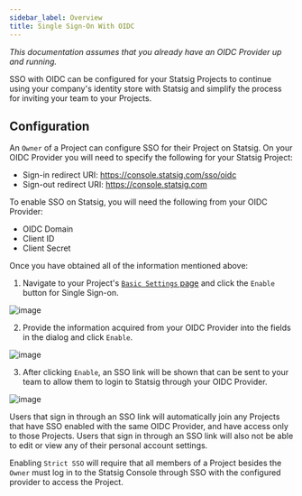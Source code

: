 ```yaml
---
sidebar_label: Overview
title: Single Sign-On With OIDC
---
```


*This documentation assumes that you already have an OIDC Provider up and running.*

SSO with OIDC can be configured for your Statsig Projects to continue using your company's identity store with Statsig and simplify the process for inviting your team to your Projects.

## Configuration

An `Owner` of a Project can configure SSO for their Project on Statsig. On your OIDC Provider you will need to specify the following for your Statsig Project:

- Sign-in redirect URI: https://console.statsig.com/sso/oidc
- Sign-out redirect URI: https://console.statsig.com

To enable SSO on Statsig, you will need the following from your OIDC Provider:

- OIDC Domain
- Client ID
- Client Secret

Once you have obtained all of the information mentioned above:

1. Navigate to your Project's [`Basic Settings` page](https://console.statsig.com/settings) and click the `Enable` button for Single Sign-on.

![image](https://user-images.githubusercontent.com/75151332/128761218-e52c09a0-a51a-4e6d-870a-07359867be5b.png)

2. Provide the information acquired from your OIDC Provider into the fields in the dialog and click `Enable`.

![image](https://user-images.githubusercontent.com/75151332/129312057-c6330f5d-7d8a-4d01-b8df-78500cdabf66.png)

3. After clicking `Enable`, an SSO link will be shown that can be sent to your team to allow them to login to Statsig through your OIDC Provider.

![image](https://user-images.githubusercontent.com/75151332/128761399-0cd83086-2f7b-4861-a463-da596c327f17.png)

Users that sign in through an SSO link will automatically join any Projects that have SSO enabled with the same OIDC Provider, and have access only to those Projects. Users that sign in through an SSO link will also not be able to edit or view any of their personal account settings.

Enabling `Strict SSO` will require that all members of a Project besides the `Owner` must log in to the Statsig Console through SSO with the configured provider to access the Project.